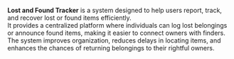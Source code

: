 <strong>Lost and Found Tracker</strong> is a system designed to help users report, track, and recover lost or found items efficiently. 
<br>It provides a centralized platform where individuals can log lost belongings or announce found items, making it easier to connect owners with finders. 
<br>The system improves organization, reduces delays in locating items, and enhances the chances of returning belongings to their rightful owners.
